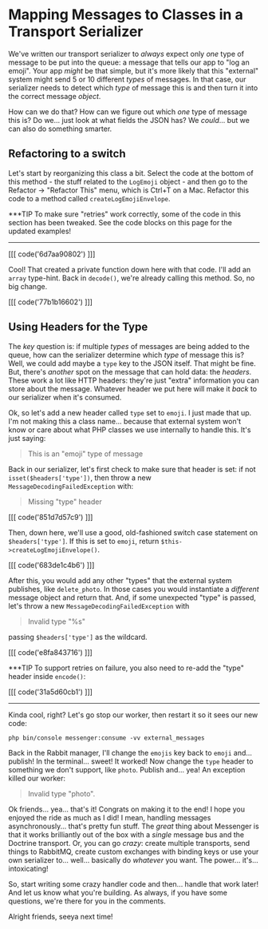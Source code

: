 # Mapping Messages to Classes in a Transport Serializer

We've written our transport serializer to *always* expect only *one* type of message
to be put into the queue: a message that tells our app to "log an emoji". Your
app *might* be that simple, but it's more likely that this "external" system might
send 5 or 10 different *types* of messages. In that case, our serializer needs to
detect which *type* of message this is and then turn it into the correct
message *object*.

How can we do that? How can we figure out which *one* type of message this is?
Do we... just look at what fields the JSON has? We *could*... but we can also
do something smarter.

## Refactoring to a switch

Let's start by reorganizing this class a bit. Select the code at the bottom of
this method - the stuff related to the `LogEmoji` object - and then go to the
Refactor -> "Refactor This" menu, which is Ctrl+T on a Mac. Refactor this code
to a method called `createLogEmojiEnvelope`.

***TIP
To make sure "retries" work correctly, some of the code in this section
has been tweaked. See the code blocks on this page for the updated examples!
***

[[[ code('6d7aa90802') ]]]

Cool! That created a private function down here with that code. I'll add an
`array` type-hint. Back in `decode()`, we're already calling this method. So, no
big change.

[[[ code('77b1b16602') ]]]

## Using Headers for the Type

The *key* question is: if multiple *types* of messages are being added to the
queue, how can the serializer determine which *type* of message this is? Well,
we could add maybe a `type` key to the JSON itself. That might be fine. But, there's
*another* spot on the message that can hold data: the *headers*. These work a lot
like HTTP headers: they're just "extra" information you can store about the message.
Whatever header we put here will make it *back* to our serializer when it's consumed.

Ok, so let's add a new header called `type` set to `emoji`. I just made that up.
I'm not making this a class name... because that external system won't know or care
about what PHP classes we use internally to handle this. It's just saying:

> This is an "emoji" type of message

Back in our serializer, let's first check to make sure that header is set: if
not `isset($headers['type'])`, then throw a new `MessageDecodingFailedException`
with:

> Missing "type" header

[[[ code('851d7d57c9') ]]]

Then, down here, we'll use a good, old-fashioned switch case statement on
`$headers['type']`. If this is set to `emoji`, return
`$this->createLogEmojiEnvelope()`.

[[[ code('683de1c4b6') ]]]

After this, you would add any other "types" that the external system publishes,
like `delete_photo`. In those cases you would instantiate a *different* message
object and return that. And, if some unexpected "type" is passed, let's throw a
new `MessageDecodingFailedException` with

> Invalid type "%s"

passing `$headers['type']` as the wildcard.

[[[ code('e8fa843716') ]]]

***TIP
To support retries on failure, you also need to re-add the
"type" header inside `encode()`:

[[[ code('31a5d60cb1') ]]]
***

Kinda cool, right? Let's go stop our worker, then restart it so it sees our new code:

```terminal-silent
php bin/console messenger:consume -vv external_messages
```

Back in the Rabbit manager, I'll change the `emojis` key back to `emoji` and...
publish! In the terminal... sweet! It worked! Now change the `type` header
to something we don't support, like `photo`. Publish and... yea! An exception
killed our worker:

> Invalid type "photo".

Ok friends... yea... that's it! Congrats on making it to the end! I hope
you enjoyed the ride as much as I did! I mean, handling messages asynchronously...
that's pretty fun stuff. The *great* thing about Messenger is that it works brilliantly
out of the box with a *single* message bus and the Doctrine transport. Or, you
can go *crazy*: create multiple transports, send things to RabbitMQ, create custom
exchanges with binding keys or use your own serializer to... well... basically
do *whatever* you want. The power... it's... intoxicating!

So, start writing some crazy handler code and then... handle that work later! And
let us know what you're building. As always, if you have some questions, we're there
for you in the comments.

Alright friends, seeya next time!

